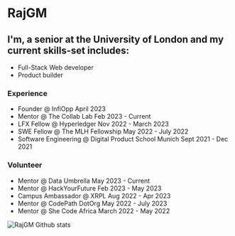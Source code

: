 # RajGM

## I'm, a senior at the University of London and my current skills-set includes: 
- Full-Stack Web developer
- Product builder

### Experience
- Founder @ InfiOpp April 2023
- Mentor @ The Collab Lab Feb 2023 - Current
- LFX Fellow @ Hyperledger Nov 2022 - March 2023
- SWE Fellow @ The MLH Fellowship May 2022 - July 2022
- Software Engineering @ Digital Product School Munich Sept 2021 - Dec 2021

### Volunteer
- Mentor @ Data Umbrella May 2023 - Current
- Mentor @ HackYourFuture Feb 2023 - May 2023
- Campus Ambassador @ XRPL Aug 2022 - Apr 2023
- Mentor @ CodePath DotOrg May 2022 - July 2023
- Mentor @ She Code Africa March 2022 - May 2022

![RajGM Github stats](https://github-readme-stats.vercel.app/api?username=RajGM)
